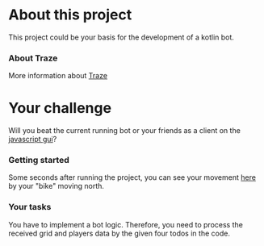 # About this project
This project could be your basis for the development of a kotlin bot.

### About Traze
More information about [Traze](https://github.com/iteratec/traze)

# Your challenge
Will you beat the current running bot or your friends as a client on the [javascript gui](https://iteratec.github.io/traze-javascript-vanilla/)?  

### Getting started
Some seconds after running the project, you can see your movement [here](https://traze.iteratec.de/watch/) by your "bike" moving north.

### Your tasks
You have to implement a bot logic. Therefore, you need to process the received grid and players data by the given four todos in the code.
